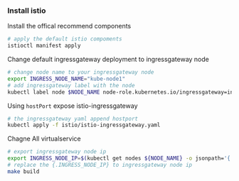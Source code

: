 ### Install istio

Install the offical recommend components

```bash
# apply the default istio compoments
istioctl manifest apply
```

Change default ingressgateway deployment to ingressgateway node

```bash
# change node name to your ingressgateway node
export INGRESS_NODE_NAME="kube-node1"
# add ingressgateway label with the node
kubectl label node $NODE_NAME node-role.kubernetes.io/ingressgateway=ingressgateway
```

Using `hostPort` expose istio-ingressgateway

```bash
# the ingressgateway yaml append hostport
kubectl apply -f istio/istio-ingressgateway.yaml
```

Chagne All virtualservice

```bash
# export ingressgateway node ip
export INGRESS_NODE_IP=$(kubectl get nodes ${NODE_NAME} -o jsonpath='{ .status.addresses[?(@.type=="InternalIP")].address }')
# replace the {.INGRESS_NODE_IP} to ingressgateway node ip
make build
```
